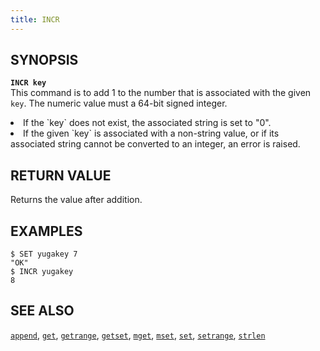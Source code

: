 ```yaml
---
title: INCR
---
```


## SYNOPSIS
<b>`INCR key`</b><br>
This command is to add 1 to the number that is associated with the given `key`. The numeric value must a 64-bit signed integer.
<li>If the `key` does not exist, the associated string is set to "0".</li>
<li>If the given `key` is associated with a non-string value, or if its associated string cannot be converted to an integer, an error is raised.</li>

## RETURN VALUE
Returns the value after addition.

## EXAMPLES
```
$ SET yugakey 7
"OK"
$ INCR yugakey
8
```

## SEE ALSO
[`append`](../append/), [`get`](../get/), [`getrange`](../getrange/), [`getset`](../getset/), [`mget`](../mget/), [`mset`](../mset/), [`set`](../set/), [`setrange`](../setrange/), [`strlen`](../strlen/)
